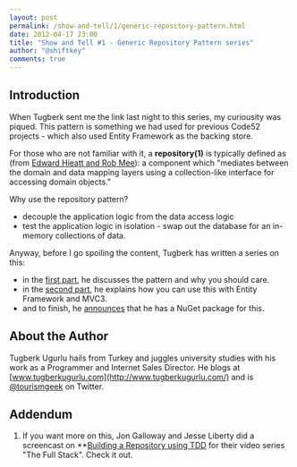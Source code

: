 ```yaml
--- 
layout: post
permalink: /show-and-tell/1/generic-repository-pattern.html
date: 2012-04-17 23:00
title: "Show and Tell #1 - Generic Repository Pattern series"
author: "@shiftkey"
comments: true
---
```


## Introduction

When Tugberk sent me the link last night to this series, my curiousity was piqued. This pattern is something we had used for previous Code52 projects - which also used Entity Framework as the backing store.

For those who are not familiar with it, a **repository(1)** is typically defined as (from [Edward Hieatt and Rob Mee](http://martinfowler.com/eaaCatalog/repository.html)): a component which "mediates between the domain and data mapping layers using a collection-like interface for accessing domain objects."

Why use the repository pattern?

 - decouple the application logic from the data access logic 
 - test the application logic in isolation - swap out the database for an in-memory collections of data.

 Anyway, before I go spoiling the content, Tugberk has written a series on this:

 - in the [first part](http://www.tugberkugurlu.com/archive/generic-repository-pattern-entity-framework-asp-net-mvc-and-unit-testing-triangle), he discusses the pattern and why you should care.
 - in the [second part](http://www.tugberkugurlu.com/archive/how-to-work-with-generic-repositories-on-asp-net-mvc-and-unit-testing-them-by-mocking), he explains how you can use this with Entity Framework and MVC3.
 - and to finish, he [announces](http://www.tugberkugurlu.com/archive/entity-framework-dbcontext-generic-repository-implementation-is-now-on-nuget-and-github) that he has a NuGet package for this. 

## About the Author

Tugberk Ugurlu hails from Turkey and juggles university studies with his work as a Programmer and Internet Sales Director. He blogs at [www.tugberkugurlu.com](http://www.tugberkugurlu.com/) and is [@tourismgeek](http://twitter.com/tourismgeek) on Twitter.

## Addendum

1. If you want more on this, Jon Galloway and Jesse Liberty did a screencast on **[Building a Repository using TDD](http://channel9.msdn.com/Series/The-Full-Stack/The-Full-Stack-Part-3-Building-a-Repository-using-TDD) for their video series "The Full Stack". Check it out.
